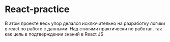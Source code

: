 # React-practice
В этом проекте весь упор делался исключительно на разработку логики в react по работе с данными. Над стилями практически не работал, так как цель в подтверждении знаний в React JS
